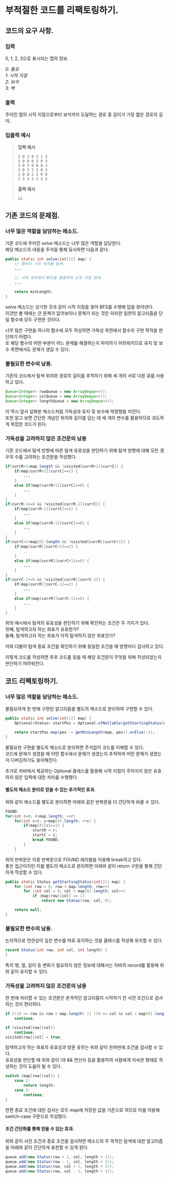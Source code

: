 # **부적절한 코드를 리팩토링하기.**  
## **코드의 요구 사항.**  
### **입력**
0, 1, 2, 3으로 표시되는 맵의 정보.

_0: 통로_  
_1: 시작 지점_  
_2: 보석_  
_3: 벽_  

### **출력**
주어진 맵의 시작 지점으로부터 보석까지 도달하는 경로 중 길이가 가장 짧은 경로의 길이.

### **입출력 예시**
> **입력 예시**  
> ```
> 3 0 3 0 3 1 3  
> 3 0 0 0 3 0 3  
> 3 0 3 0 0 0 3  
> 3 0 3 3 3 0 3  
> 3 0 0 2 3 0 0  
> 3 3 3 3 3 3 3  
> ```

> **출력 예시**  
> ```
> 12
> ```

## **기존 코드의 문제점.**  
### **너무 많은 역할을 담당하는 메소드.**
기존 코드에 주어진 solve 메소드는 너무 많은 역할을 담당한다.  
해당 메소드의 내용을 주석을 통해 묘사하면 다음과 같다.  

``` java
public static int solve(int[][] map) {
    // 맵에서 시작 위치를 탐색.
    ... 

    // 시작 위치에서 BFS를 활용하여 도착 지점 탐색.
    ...
    
    return minLength;
}
```

solve 메소드는 상기한 것과 같이 시작 지점을 찾아 BFS를 수행해 답을 찾아낸다.  
이것만 볼 때에는 큰 문제가 없어보이나 문제가 되는 것은 이러한 일련의 알고리즘을 단일 함수에 모두 구현한 것이다.  

너무 많은 구현을 하나의 함수에 모두 작성하면 가독성 측면에서 함수의 구현 목적을 판단하기 어렵다.  
또 해당 함수의 어떤 부분이 어느 문제를 해결하는지 파익하기 어려워지므로 유지 및 보수 측면에서도 문제가 생길 수 있다.  

### **불필요한 변수의 남용.**
기존의 코드에서 탐색 위치와 경로의 길이를 추적하기 위해 세 개의 서로 다른 큐를 사용하고 있다.  

``` java
Queue<Integer> rowQueue = new ArrayDeque<>();
Queue<Integer> colQueue = new ArrayDeque<>();
Queue<Integer> lengthQueue = new ArrayDeque<>();
```

이 역시 앞서 살펴본 메소드처럼 가독성과 유지 및 보수에 악영향을 미친다.  
또한 알고 보면 간단한 개념인 위치와 길이를 담는 데 세 개의 변수를 활용하므로 과도하게 복잡한 코드가 된다.  

### **가독성을 고려하지 않은 조건문의 남용**
기존 코드에서 탐색 방향에 따른 탐색 유효성을 판단하기 위해 탐색 방향에 대해 모든 경우의 수를 고려하는 조건문을 작성했다.  

``` java
if(currR+1<map.length && !visited[currR+1][currC]) {
    if(map[currR+1][currC]==2) {
        ...
    }
    else if(map[currR+1][currC]==0) {
        ...
    }
}
if(currR-1>=0 && !visited[currR-1][currC]) {
    if(map[currR-1][currC]==2) {
        ...
    }
    else if(map[currR-1][currC]==0) {
        ...
    }
}
if(currC+1<map[0].length && !visited[currR][currC+1]) {
    if(map[currR][currC+1]==2) {
        ..
    }
    else if(map[currR][currC+1]==0) {
        ...
    }
}
if(currC-1>=0 && !visited[currR][currC-1]) {
    if(map[currR][currC-1]==2) {
        ...
    }
    else if(map[currR][currC-1]==0) {
        ...
    }
}
```

위의 예시에서 탐색의 유효성을 판단하기 위해 확인하는 조건은 두 가지가 있다.  
첫째, 탐색하고자 하는 좌표가 유효한가?  
둘째, 탐색하고자 하는 좌표가 아직 탐색하지 않은 좌표인가?  

이와 더불어 탐색 종료 조건을 확인하기 위해 동일한 조건을 매 방향마다 검사하고 있다.  

이렇게 코드를 작성하면 추후 코드를 읽을 때 해당 조건문이 무엇을 위해 작성되었는지 판단하기 어려워진다.  

## **코드 리팩토링하기.**  
### **너무 많은 역할을 담당하는 메소드.**
불필요하게 한 번에 구현된 알고리즘을 별도의 메소드로 분리하여 구현할 수 있다.  

``` java
public static int solve(int[][] map) {
    Optional<Status> startPos = Optional.ofNullable(getStartingStatus(map));

    return startPos.map(pos -> getMinLength(map, pos)).orElse(-1);
}
```

불필요한 구현을 별도의 메소드로 분리하면 주석없이 코드를 이해할 수 있다.  
코드에 문제가 생겼을 때 어떤 함수에서 문제가 생겼는지 추적하여 어떤 문제가 생겼는지 디버깅하기도 용이해진다.  

추가로 자바에서 제공하는 Optional 클래스를 활용해 시작 지점이 주어지지 않은 유효하지 않은 입력에 대한 처리를 수행했다.  

#### **별도의 메소드 분리로 얻을 수 있는 추가적인 효과.**
위와 같이 메소드를 별도로 분리하면 아래와 같은 반복문을 더 간단하게 바꿀 수 있다.

``` java
FOUND:
for(int r=0; r<map.length; ++r)
    for(int c=0; c<map[0].length; ++c) {
        if(map[r][c]==1) {
            startR = r;
            startC = c;
            break FOUND;
        }
    }
```

위의 반복문은 이중 반복문으로 FOUND 레이블을 이용해 break하고 있다.  
좋은 접근이지만 이를 별도의 메소드로 분리하면 아래와 같이 return 구문을 통해 간단하게 작성할 수 있다.  

``` java
public static Status getStartingStatus(int[][] map) {
    for (int row = 0; row < map.length; row++)
        for (int col = 0; col < map[0].length; col++)
            if (map[row][col] == 1)
                return new Status(row, col, 0);

    return null;
}
```

### **불필요한 변수의 남용.**
논리적으로 연관성이 깊은 변수를 따로 유지하는 것을 클래스를 작성해 유지할 수 있다.  

``` java
record Status(int row, int col, int length) {
}
```

특히 행, 열, 길이 등 변화가 필요하지 않은 정보에 대해서는 자바의 record를 활용해 위와 같이 유지할 수 있다.

### **가독성을 고려하지 않은 조건문의 남용**
한 번에 처리할 수 있는 조건문은 본격적인 알고리즘이 시작하기 전 사전 조건으로 검사하는 것이 편리하다.  

``` java
if (!(0 <= row && row < map.length) || !(0 <= col && col < map[0].length))
    continue;

if (visited[row][col])
    continue;
visited[row][col] = true;
```

탐색하고자 하는 좌표의 유효성과 방문 유무는 위와 같이 한꺼번에 조건을 검사할 수 있다.  
유효성을 판단할 때 위와 같이 !과 && 연산자 등을 활용하여 사람에게 익숙한 형태로 작성하는 것이 도움이 될 수 있다.  

``` java
switch (map[row][col]) {
    case 2:
        return length;
    case 3:
        continue;
}
```

한편 종료 조건에 대한 검사는 모두 map에 저장된 값을 기준으로 하므로 이를 이용해 switch-case 구문으로 작성했다.  

#### **조건 간단화를 통해 얻을 수 있는 효과.**
위와 같이 사전 조건과 종료 조건을 검사하면 메소드의 주 목적인 탐색에 대한 알고리즘을 아래와 같이 간단하게 표현할 수 있게 된다.  

``` java
queue.add(new Status(row + 1, col, length + 1));
queue.add(new Status(row - 1, col, length + 1));
queue.add(new Status(row, col + 1, length + 1));
queue.add(new Status(row, col - 1, length + 1));
```